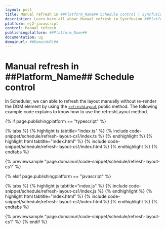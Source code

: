 ```yaml
---
layout: post
title: Manual refresh in ##Platform_Name## Schedule control | Syncfusion
description: Learn here all about Manual refresh in Syncfusion ##Platform_Name## Schedule control of Syncfusion Essential JS 2 and more.
platform: ej2-javascript
control: Manual refresh 
publishingplatform: ##Platform_Name##
documentation: ug
domainurl: ##DomainURL##
---
```


# Manual refresh in ##Platform_Name## Schedule control

In Scheduler, we can able to refresh the layout manually without re-render the DOM element by using the [`refreshLayout`](../../api/schedule#refreshlayout) public method.  The following example code explains to know how to use the refreshLayout method.

{% if page.publishingplatform == "typescript" %}

 {% tabs %}
{% highlight ts tabtitle="index.ts" %}
{% include code-snippet/schedule/refresh-layout-cs1/index.ts %}
{% endhighlight %}
{% highlight html tabtitle="index.html" %}
{% include code-snippet/schedule/refresh-layout-cs1/index.html %}
{% endhighlight %}
{% endtabs %}
        
{% previewsample "page.domainurl/code-snippet/schedule/refresh-layout-cs1" %}

{% elsif page.publishingplatform == "javascript" %}

{% tabs %}
{% highlight js tabtitle="index.js" %}
{% include code-snippet/schedule/refresh-layout-cs1/index.js %}
{% endhighlight %}
{% highlight html tabtitle="index.html" %}
{% include code-snippet/schedule/refresh-layout-cs1/index.html %}
{% endhighlight %}
{% endtabs %}

{% previewsample "page.domainurl/code-snippet/schedule/refresh-layout-cs1" %}
{% endif %}
